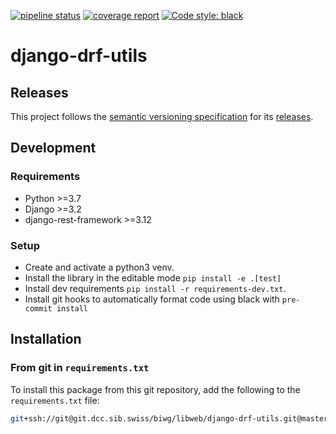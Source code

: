 [![pipeline status](https://git.dcc.sib.swiss/biwg/libweb/django-drf-utils/badges/dev/pipeline.svg)](https://git.dcc.sib.swiss/biwg/libweb/django-drf-utils/-/commits/dev)
[![coverage report](https://git.dcc.sib.swiss/biwg/libweb/django-drf-utils/badges/dev/coverage.svg)](https://git.dcc.sib.swiss/biwg/libweb/django-drf-utils/-/commits/dev)
[![Code style: black](https://img.shields.io/badge/code%20style-black-000000.svg)](https://github.com/psf/black)

# django-drf-utils

## Releases

This project follows the [semantic versioning specification](https://semver.org/) for its [releases](https://git.dcc.sib.swiss/biwg/libweb/django-drf-utils/-/releases).

## Development

### Requirements

- Python >=3.7
- Django >=3.2
- django-rest-framework >=3.12

### Setup

- Create and activate a python3 venv.
- Install the library in the editable mode `pip install -e .[test]`
- Install dev requirements `pip install -r requirements-dev.txt`.
- Install git hooks to automatically format code using black with `pre-commit install`

## Installation

### From git in `requirements.txt`

To install this package from this git repository, add the following to the `requirements.txt` file:

```bash
git+ssh://git@git.dcc.sib.swiss/biwg/libweb/django-drf-utils.git@master#egg=django-drf-utils
```
